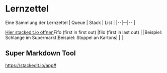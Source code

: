 # Lernzettel
Eine Sammlung der Lernzettel
| Queue | Stack | List |
|--|--|--
| 
<!--stackedit_data:
eyJoaXN0b3J5IjpbLTE3MDMwMTU0NSwxNjkxMjU5NzddfQ==
-->
[Hier stackedit.io öffnen](https://stackedit.io/app#providerId=githubWorkspace&owner=INFOGruppeC&repo=Lernzettel&branch=main)Fifo (first in first out)  |filo (first in last out)  |
|Beispiel: Schlange im Supermarkt|Beispiel: Stoppel an Kartons| |  |

## Super Markdown Tool
https://stackedit.io/app#
<!--stackedit_data:
eyJoaXN0b3J5IjpbLTE4MTY2Mzk3MTksLTEzOTIyNDU0NzVdfQ
==
-->